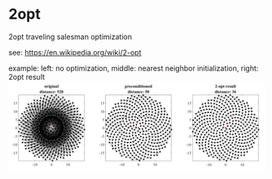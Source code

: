 # 2opt
2opt traveling salesman optimization

see:
https://en.wikipedia.org/wiki/2-opt

example:
left: no optimization,
middle: nearest neighbor initialization,
right: 2opt result
![Alt text](images/TSP.PNG?raw=true "Title")
